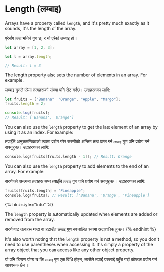 # Length (लम्बाइ)

Arrays have a property called `length`, and it's pretty much exactly as it sounds, it's the length of the array.

एरेसँग `लम्बा` भनिने गुण छ, र यो एरेको लम्बाइ हो।

```javascript
let array = [1, 2, 3];

let l = array.length;

// Result: l = 3
```

The length property also sets the number of elements in an array. For example.

लम्बाइ गुणले एरेमा तत्वहरूको संख्या पनि सेट गर्दछ। उदाहरणका लागि:

```javascript
let fruits = ["Banana", "Orange", "Apple", "Mango"];
fruits.length = 2;

console.log(fruits);
// Result: ['Banana', 'Orange']
```

You can also use the `length` property to get the last element of an array by using it as an index. For example:

तपाईँले अनुक्रमणिकाको रूपमा प्रयोग गरेर सरणीको अन्तिम तत्व प्राप्त गर्न `लम्बाइ` गुण पनि प्रयोग गर्न सक्नुहुन्छ। उदाहरणका लागि:

```c
console.log(fruits[fruits.length - 1]); // Result: Orange
```

You can also use the `length` property to add elements to the end of an array. For example:

सरणीको अन्त्यमा तत्वहरू थप्न तपाईँले `लम्बाइ` गुण पनि प्रयोग गर्न सक्नुहुन्छ । उदाहरणका लागि:

```c
fruits[fruits.length] = "Pineapple";
console.log(fruits); // Result: ['Banana', 'Orange', 'Pineapple']
```

{% hint style="info" %}


The `length` property is automatically updated when elements are added or removed from the array.

सरणीबाट तत्वहरू थप्दा वा हटाउँदा `लम्बाइ` गुण स्वचालित रूपमा अद्यावधिक हुन्छ।
{% endhint %}

It's also worth noting that the `length` property is not a method, so you don't need to use parentheses when accessing it. It's simply a property of the array object that you can access like any other object property.

यो पनि टिप्पण योग्य छ कि `लम्बाइ` गुण एक विधि होइन, त्यसैले तपाईं यसलाई पहुँच गर्दा कोष्ठक प्रयोग गर्न आवश्यक छैन।


